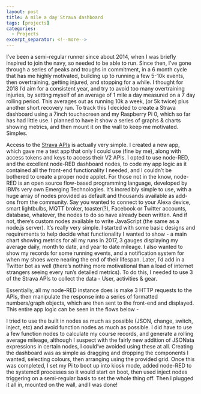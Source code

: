 ```yaml
---
layout: post
title: A mile a day Strava dashboard
tags: [projects]
categories:
  - Projects
excerpt_separator: <!--more-->
---
```


I’ve been a semi-regular runner since about 2014, when I was briefly inspired to join the navy, so needed to be able to run. Since then, I’ve gone through a series of peaks and troughs in commitment, in a 6 month cycle that has me highly motivated, building up to running a few 5-10k events, then overtraining, getting injured, and stopping for a while. I thought for 2018 I’d aim for a consistent year, and try to avoid too many overtraining injuries, by setting myself of an average of 1 mile a day measured on a 7 day rolling period. This averages out as running 10k a week, (or 5k twice) plus another short recovery run. To track this I decided to create a Strava dashboard using a 7inch touchscreen and my Raspberry Pi 0, which so far has had little use. I planned to have it show a series of graphs & charts showing metrics, and then mount it on the wall to keep me motivated. Simples.

Access to the [Strava APIs](https://developers.strava.com/) is actually very simple. I created a new app, which gave me a test app that only I could use (fine by me), along with access tokens and keys to access their V2 APIs. I opted to use node-RED, and the excellent node-RED dashboard nodes, to code my app logic as it contained all the front-end functionality I needed, and I couldn’t be bothered to create a proper node applet. For those not in the know, node-RED is an open source flow-based programming language, developed by IBM’s very own Emerging Technologies. It’s incredibly simple to use, with a huge array of nodes provided as default and thousands available as add-ons from the community. Say you wanted to connect to your Alexa device, smart lightbulbs, MQTT broker, toaster(?), Facebook or Twitter accounts, database, whatever, the nodes to do so have already been written. And if not, there’s custom nodes available to write JavaScript (the same as a node.js server). It’s really very simple. I started with some basic designs and requirements to help decide what functionality I wanted to show - a main chart showing metrics for all my runs in 2017, 3 gauges displaying my average daily, month to date, and year to date mileage. I also wanted to show my records for some running events, and a notification system for when my shoes were nearing the end of their lifespan. Later, I’d add in a Twitter bot as well (there’s nothing more motivational than a load of internet strangers seeing every run’s detailed metrics). To do this, I needed to use 3 of the Strava APIs to collect the data - User, activities & gear.

Essentially, all my node-RED instance does is make 3 HTTP requests to the APIs, then manipulate the response into a series of formatted numbers/graph objects, which are then sent to the front-end and displayed. This entire app logic can be seen in the flows below -

I tried to use the built in nodes as much as possible (JSON, change, switch, inject, etc) and avoid function nodes as much as possible. I did have to use a few function nodes to calculate my course records, and generate a rolling average mileage, although I suspect with the fairly new addition of JSONata expressions in certain nodes, I could’ve avoided using these at all. Creating the dashboard was as simple as dragging and dropping the components I wanted, selecting colours, then arranging using the provided grid. Once this was completed, I set my Pi to boot up into kiosk mode, added node-RED to the systemctl processes so it would start on boot, then used inject nodes triggering on a semi-regular basis to set the whole thing off. Then I plugged it all in, mounted on the wall, and I was done!
